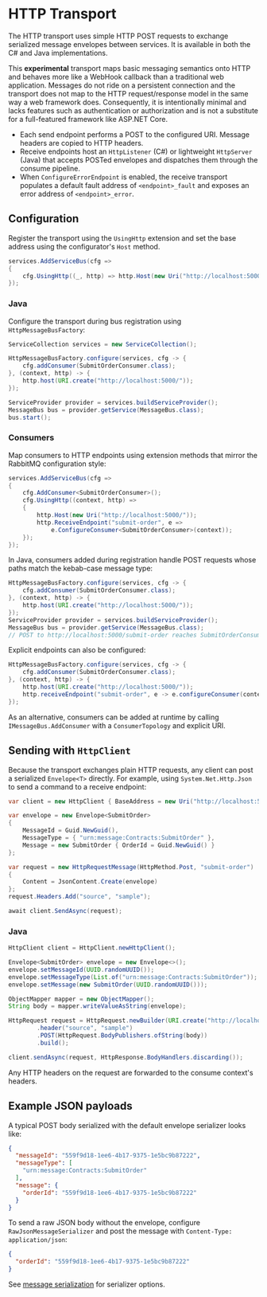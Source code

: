 # HTTP Transport

The HTTP transport uses simple HTTP POST requests to exchange serialized message envelopes between services. It is available in both the C# and Java implementations.

This **experimental** transport maps basic messaging semantics onto HTTP and behaves more like a WebHook callback than a traditional web application. Messages do not ride on a persistent connection and the transport does not map to the HTTP request/response model in the same way a web framework does. Consequently, it is intentionally minimal and lacks features such as authentication or authorization and is not a substitute for a full-featured framework like ASP.NET Core.

- Each send endpoint performs a POST to the configured URI. Message headers are copied to HTTP headers.
- Receive endpoints host an `HttpListener` (C#) or lightweight `HttpServer` (Java) that accepts POSTed envelopes and dispatches them through the consume pipeline.
- When `ConfigureErrorEndpoint` is enabled, the receive transport populates a default fault address of `<endpoint>_fault` and exposes an error address of `<endpoint>_error`.

## Configuration

Register the transport using the `UsingHttp` extension and set the base address using the configurator's `Host` method.

```csharp
services.AddServiceBus(cfg =>
{
    cfg.UsingHttp((_, http) => http.Host(new Uri("http://localhost:5000/")));
});
```

### Java

Configure the transport during bus registration using `HttpMessageBusFactory`:

```java
ServiceCollection services = new ServiceCollection();

HttpMessageBusFactory.configure(services, cfg -> {
    cfg.addConsumer(SubmitOrderConsumer.class);
}, (context, http) -> {
    http.host(URI.create("http://localhost:5000/"));
});

ServiceProvider provider = services.buildServiceProvider();
MessageBus bus = provider.getService(MessageBus.class);
bus.start();
```

### Consumers

Map consumers to HTTP endpoints using extension methods that mirror the RabbitMQ configuration style:

```csharp
services.AddServiceBus(cfg =>
{
    cfg.AddConsumer<SubmitOrderConsumer>();
    cfg.UsingHttp((context, http) =>
    {
        http.Host(new Uri("http://localhost:5000/"));
        http.ReceiveEndpoint("submit-order", e =>
            e.ConfigureConsumer<SubmitOrderConsumer>(context));
    });
});
```

In Java, consumers added during registration handle POST requests whose paths match the kebab-case message type:

```java
HttpMessageBusFactory.configure(services, cfg -> {
    cfg.addConsumer(SubmitOrderConsumer.class);
}, (context, http) -> {
    http.host(URI.create("http://localhost:5000/"));
});
ServiceProvider provider = services.buildServiceProvider();
MessageBus bus = provider.getService(MessageBus.class);
// POST to http://localhost:5000/submit-order reaches SubmitOrderConsumer
```

Explicit endpoints can also be configured:

```java
HttpMessageBusFactory.configure(services, cfg -> {
    cfg.addConsumer(SubmitOrderConsumer.class);
}, (context, http) -> {
    http.host(URI.create("http://localhost:5000/"));
    http.receiveEndpoint("submit-order", e -> e.configureConsumer(context, SubmitOrderConsumer.class));
});
```

As an alternative, consumers can be added at runtime by calling `IMessageBus.AddConsumer` with a `ConsumerTopology` and explicit URI.

## Sending with `HttpClient`

Because the transport exchanges plain HTTP requests, any client can post a
serialized `Envelope<T>` directly. For example, using `System.Net.Http.Json`
to send a command to a receive endpoint:

```csharp
var client = new HttpClient { BaseAddress = new Uri("http://localhost:5000/") };

var envelope = new Envelope<SubmitOrder>
{
    MessageId = Guid.NewGuid(),
    MessageType = { "urn:message:Contracts:SubmitOrder" },
    Message = new SubmitOrder { OrderId = Guid.NewGuid() }
};

var request = new HttpRequestMessage(HttpMethod.Post, "submit-order")
{
    Content = JsonContent.Create(envelope)
};
request.Headers.Add("source", "sample");

await client.SendAsync(request);
```

### Java

```java
HttpClient client = HttpClient.newHttpClient();

Envelope<SubmitOrder> envelope = new Envelope<>();
envelope.setMessageId(UUID.randomUUID());
envelope.setMessageType(List.of("urn:message:Contracts:SubmitOrder"));
envelope.setMessage(new SubmitOrder(UUID.randomUUID()));

ObjectMapper mapper = new ObjectMapper();
String body = mapper.writeValueAsString(envelope);

HttpRequest request = HttpRequest.newBuilder(URI.create("http://localhost:5000/submit-order"))
        .header("source", "sample")
        .POST(HttpRequest.BodyPublishers.ofString(body))
        .build();

client.sendAsync(request, HttpResponse.BodyHandlers.discarding());
```

Any HTTP headers on the request are forwarded to the consume context's headers.

## Example JSON payloads

A typical POST body serialized with the default envelope serializer looks like:

```json
{
  "messageId": "559f9d18-1ee6-4b17-9375-1e5bc9b87222",
  "messageType": [
    "urn:message:Contracts:SubmitOrder"
  ],
  "message": {
    "orderId": "559f9d18-1ee6-4b17-9375-1e5bc9b87222"
  }
}
```

To send a raw JSON body without the envelope, configure `RawJsonMessageSerializer`
and post the message with `Content-Type: application/json`:

```json
{
  "orderId": "559f9d18-1ee6-4b17-9375-1e5bc9b87222"
}
```

See [message serialization](message-serialization.md) for serializer options.
